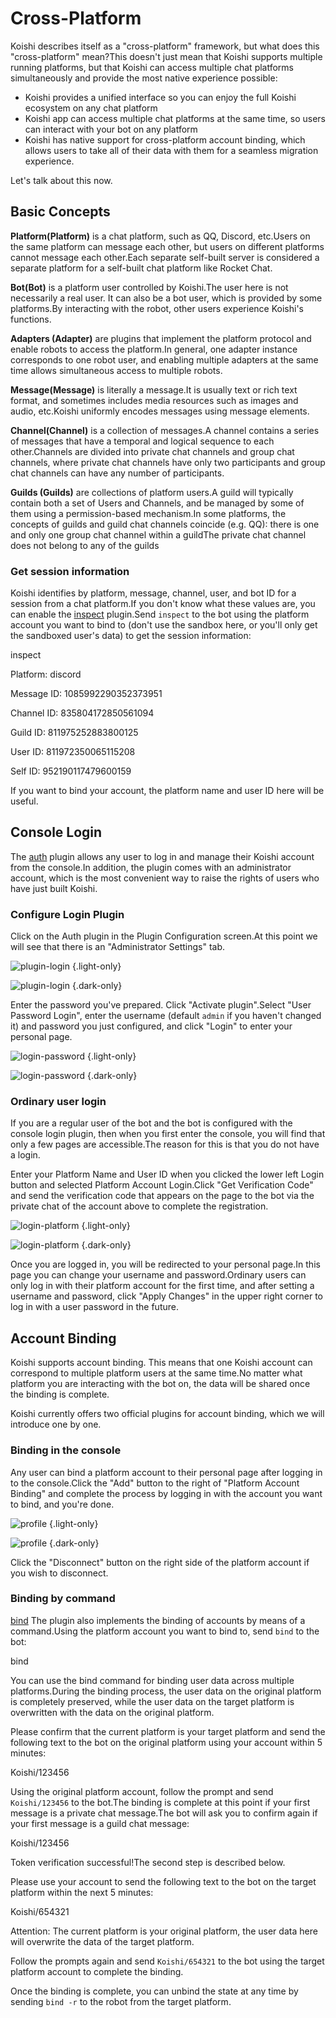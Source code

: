 # Cross-Platform

Koishi describes itself as a "cross-platform" framework, but what does this "cross-platform" mean?This doesn't just mean that Koishi supports multiple running platforms, but that Koishi can access multiple chat platforms simultaneously and provide the most native experience possible:

- Koishi provides a unified interface so you can enjoy the full Koishi ecosystem on any chat platform
- Koishi app can access multiple chat platforms at the same time, so users can interact with your bot on any platform
- Koishi has native support for cross-platform account binding, which allows users to take all of their data with them for a seamless migration experience.

Let's talk about this now.

## Basic Concepts

**Platform(Platform)** is a chat platform, such as QQ, Discord, etc.Users on the same platform can message each other, but users on different platforms cannot message each other.Each separate self-built server is considered a separate platform for a self-built chat platform like Rocket Chat.

**Bot(Bot)** is a platform user controlled by Koishi.The user here is not necessarily a real user. It can also be a bot user, which is provided by some platforms.By interacting with the robot, other users experience Koishi's functions.

**Adapters (Adapter)** are plugins that implement the platform protocol and enable robots to access the platform.In general, one adapter instance corresponds to one robot user, and enabling multiple adapters at the same time allows simultaneous access to multiple robots.

**Message(Message)** is literally a message.It is usually text or rich text format, and sometimes includes media resources such as images and audio, etc.Koishi uniformly encodes messages using message elements.

**Channel(Channel)** is a collection of messages.A channel contains a series of messages that have a temporal and logical sequence to each other.Channels are divided into private chat channels and group chat channels, where private chat channels have only two participants and group chat channels can have any number of participants.

**Guilds (Guilds)** are collections of platform users.A guild will typically contain both a set of Users and Channels, and be managed by some of them using a permission-based mechanism.In some platforms, the concepts of guilds and guild chat channels coincide (e.g. QQ): there is one and only one group chat channel within a guildThe private chat channel does not belong to any of the guilds

### Get session information

Koishi identifies by platform, message, channel, user, and bot ID for a session from a chat platform.If you don't know what these values are, you can enable the [inspect](../../plugins/common/inspect.md) plugin.Send `inspect` to the bot using the platform account you want to bind to (don't use the sandbox here, or you'll only get the sandboxed user's data) to get the session information:

<chat-panel>
<chat-message nickname="Alice">inspect</chat-message>
<chat-message nickname="Koishi">
<p>Platform: discord</p>
<p>Message ID: 1085992290352373951</p>
<p>Channel ID: 835804172850561094</p>
<p>Guild ID: 811975252883800125</p>
<p>User ID: 811972350065115208</p>
<p>Self ID: 952190117479600159</p>
</chat-message>
</chat-panel>

If you want to bind your account, the platform name and user ID here will be useful.

## Console Login

The [auth](../../plugins/console/auth.md) plugin allows any user to log in and manage their Koishi account from the console.In addition, the plugin comes with an administrator account, which is the most convenient way to raise the rights of users who have just built Koishi.

### Configure Login Plugin

Click on the Auth plugin in the Plugin Configuration screen.At this point we will see that there is an "Administrator Settings" tab.

![plugin-login](/manual/console/plugin-login.light.webp) {.light-only}

![plugin-login](/manual/console/plugin-login.dark.webp) {.dark-only}

Enter the password you've prepared. Click "Activate plugin".Select "User Password Login", enter the username (default `admin` if you haven't changed it) and password you just configured, and click "Login" to enter your personal page.

![login-password](/manual/console/login-password.light.webp) {.light-only}

![login-password](/manual/console/login-password.dark.webp) {.dark-only}

### Ordinary user login

If you are a regular user of the bot and the bot is configured with the console login plugin, then when you first enter the console, you will find that only a few pages are accessible.The reason for this is that you do not have a login.

Enter your Platform Name and User ID when you clicked the lower left Login button and selected Platform Account Login.Click "Get Verification Code" and send the verification code that appears on the page to the bot via the private chat of the account above to complete the registration.

![login-platform](/manual/console/login-platform.light.webp) {.light-only}

![login-platform](/manual/console/login-platform.dark.webp) {.dark-only}

Once you are logged in, you will be redirected to your personal page.In this page you can change your username and password.Ordinary users can only log in with their platform account for the first time, and after setting a username and password, click "Apply Changes" in the upper right corner to log in with a user password in the future.

## Account Binding

Koishi supports account binding. This means that one Koishi account can correspond to multiple platform users at the same time.No matter what platform you are interacting with the bot on, the data will be shared once the binding is complete.

Koishi currently offers two official plugins for account binding, which we will introduce one by one.

### Binding in the console

Any user can bind a platform account to their personal page after logging in to the console.Click the "Add" button to the right of "Platform Account Binding" and complete the process by logging in with the account you want to bind, and you're done.

![profile](/manual/console/profile.light.webp) {.light-only}

![profile](/manual/console/profile.dark.webp) {.dark-only}

Click the "Disconnect" button on the right side of the platform account if you wish to disconnect.

### Binding by command

[bind](../../plugins/common/bind.md) The plugin also implements the binding of accounts by means of a command.Using the platform account you want to bind to, send `bind` to the bot:

<chat-panel>
<chat-message nickname="Alice">bind</chat-message>
<chat-message nickname="Koishi">
<p>You can use the bind command for binding user data across multiple platforms.During the binding process, the user data on the original platform is completely preserved, while the user data on the target platform is overwritten with the data on the original platform.</p>
<p>Please confirm that the current platform is your target platform and send the following text to the bot on the original platform using your account within 5 minutes:</p>
<p>Koishi/123456</p>
</chat-message>
</chat-panel>

Using the original platform account, follow the prompt and send `Koishi/123456` to the bot.The binding is complete at this point if your first message is a private chat message.The bot will ask you to confirm again if your first message is a guild chat message:

<chat-panel>
<chat-message nickname="Alice">Koishi/123456</chat-message>
<chat-message nickname="Koishi">
<p>Token verification successful!The second step is described below.</p>
<p>Please use your account to send the following text to the bot on the target platform within the next 5 minutes:</p>
<p>Koishi/654321</p>
<p>Attention: The current platform is your original platform, the user data here will overwrite the data of the target platform.</p>
</chat-message>
</chat-panel>

Follow the prompts again and send `Koishi/654321` to the bot using the target platform account to complete the binding.

Once the binding is complete, you can unbind the state at any time by sending `bind -r` to the robot from the target platform.
